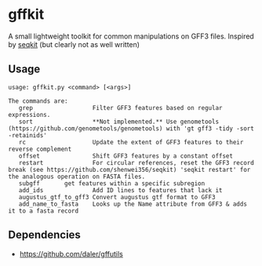 # gffkit
A small lightweight toolkit for common manipulations on GFF3 files. Inspired by [seqkit](https://github.com/shenwei356/seqkit) (but clearly not as well written)

## Usage

```
usage: gffkit.py <command> [<args>]

The commands are:
   grep                 Filter GFF3 features based on regular expressions. 
   sort                 **Not implemented.** Use genometools (https://github.com/genometools/genometools) with 'gt gff3 -tidy -sort -retainids'
   rc                   Update the extent of GFF3 features to their reverse complement
   offset               Shift GFF3 features by a constant offset
   restart              For circular references, reset the GFF3 record break (see https://github.com/shenwei356/seqkit) 'seqkit restart' for the analogous operation on FASTA files.
   subgff		get features within a specific subregion
   add_ids              Add ID lines to features that lack it 
   augustus_gtf_to_gff3 Convert augustus gtf format to GFF3
   add_name_to_fasta    Looks up the Name attribute from GFF3 & adds it to a fasta record
```

## Dependencies
* https://github.com/daler/gffutils

